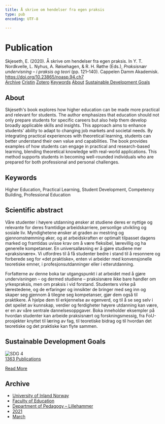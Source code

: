 ```yaml
---
title: Å skrive om hendelser fra egen praksis
type: pub
encoding: UTF-8

---
```

<h1>Publication</h1>
<article id="csl-bib-container-Y7BV24MM" class="csl-bib-container">
  <div class="csl-bib-body"> <div class="csl-entry">Skjeseth, E. (2020). Å skrive om hendelser fra egen praksis. In Y. T. Nordkvelle, L. Nyhus, A. Røisehagen, &#38; R. H. Røthe (Eds.), <i>Praksisnær undervisning – i praksis og teori</i> (pp. 121–140). Cappelen Damm Akademisk. <a href="https://doi.org/10.23865/noasp.94.ch7">https://doi.org/10.23865/noasp.94.ch7</a></div> </div>
  <div class="csl-bib-buttons">
    <a href="#taxonomy-article-Y7BV24MM" alt="archive" class="csl-bib-button">Archive</a>
    <a href="https://app.cristin.no/results/show.jsf?id=1894471" alt="Cristin" class="csl-bib-button">Cristin</a>
    <a href="http://zotero.org/groups/5881554/items/Y7BV24MM" alt="Zotero" class="csl-bib-button">Zotero</a>
    <a href="#keywords-article-Y7BV24MM" alt="keywords" class="csl-bib-button">Keywords</a>
    <a href="#about-article-Y7BV24MM" alt="about_pub" class="csl-bib-button">About</a>
    <a href="#sdg-article-Y7BV24MM" alt="sdg" class="csl-bib-button">Sustainable Development Goals</a>
  </div>
  <div id="csl-bib-meta-container-Y7BV24MM"></div>
</article>
<div id="csl-bib-meta-Y7BV24MM" class="csl-bib-meta">
  <article id="about-article-Y7BV24MM" class="about_pub-article">
    <h1>About</h1>
    Skjeseth's book explores how higher education can be made more practical and relevant for students. The author emphasizes that education should not only prepare students for specific careers but also help them develop broadly applicable skills and insights. This approach aims to enhance students' ability to adapt to changing job markets and societal needs. By integrating practical experiences with theoretical learning, students can better understand their own value and capabilities. The book provides examples of how students can engage in practical and research-based learning, blending theoretical knowledge with real-world applications. This method supports students in becoming well-rounded individuals who are prepared for both professional and personal challenges.
  </article>
  <article id="keywords-article-Y7BV24MM" class="keywords-article">
    <h1>Keywords</h1>
    Higher Education, Practical Learning, Student Development, Competency Building, Professional Education
  </article>
  <article id="abstract-article-Y7BV24MM" class="abstract-article">
    <h1>Scientific abstract</h1>
    Våre studenter i høyere utdanning ønsker at studiene deres er nyttige og relevante for deres framtidige arbeidskarriere, personlige utvikling og sosiale liv. Myndighetene ønsker at graden av mestring og gjennomstrømming øker, og at arbeidskraften er optimalt tilpasset dagens marked og framtidas uvisse krav om å være fleksibel, lærevillig og ha generelle kompetanser. En universalløsning er å gjøre studiene mer «praksisnære». Vi utfordres til å få studenter bedre i stand til å resonnere og forberede seg for «det praktiske», enten vi arbeider med konvensjonelle teoretiske emner, i profesjonsutdanninger eller i etterutdanning. 
 
Forfatterne av denne boka tar utgangspunkt i at arbeidet med å gjøre undervisningen – og dermed studiene – praksisnære ikke bare handler om yrkespraksis, men om praksis i vid forstand. Studenters virke på lærestedene, og de erfaringer og innsikter de bringer med seg inn og skaper seg gjennom å tilegne seg kompetanser, gjør dem også til praktikere. Å hjelpe dem til erkjennelse av egenverd, og til å se seg selv i det speilet av kunnskap, verdier og ferdigheter høyere utdanning kan være, er en av våre sentrale dannelsesoppgaver. Boka inneholder eksempler på hvordan studenter kan arbeide praksisnært og forskningsmessig, fra FoU-prosjekter knyttet til læring av fag, til teoretiske bidrag og til hvordan det teoretiske og det praktiske kan flyte sammen.
  </article>
  <article id="sdg-article-Y7BV24MM" class="sdg-article">
    <h1>Sustainable Development Goals</h1>
    <div class="sdg-container"><div id="sdg4" class="sdg">
        <img src="{{< params subfolder >}}images/sdg/sdg04_en.png" class="image" alt="SDG 4">
        <div class="sdg-overlay">
          <a href="{{< params subfolder >}}en/archive/?sdg=4#archive" class="sdg-publication-count"><span>1363</span> Publications</a>
          <p><a href="https://sdgs.un.org/goals/goal4" class="sdg-read-more">Read More</a></p>
        </div>
      </div></div>
  </article>
  <article id="taxonomy-article-Y7BV24MM" class="taxonomy-article">
    <h1>Archive</h1>
    <ul>
      <li><a href="{{< params subfolder >}}en/archive/?key=3DCRN523">University of Inland Norway</a></li>
      <li><a href="{{< params subfolder >}}en/archive/?key=WYNZA47F">Faculty of Education</a></li>
      <li><a href="{{< params subfolder >}}en/archive/?key=L8MA547R">Department of Pedagogy – Lillehammer</a></li>
      <li><a href="{{< params subfolder >}}en/archive/?key=MD94ZHP9">2021</a></li>
      <li><a href="{{< params subfolder >}}en/archive/?key=PNYCYT7K">March</a></li>
    </ul>
  </article>
</div>

